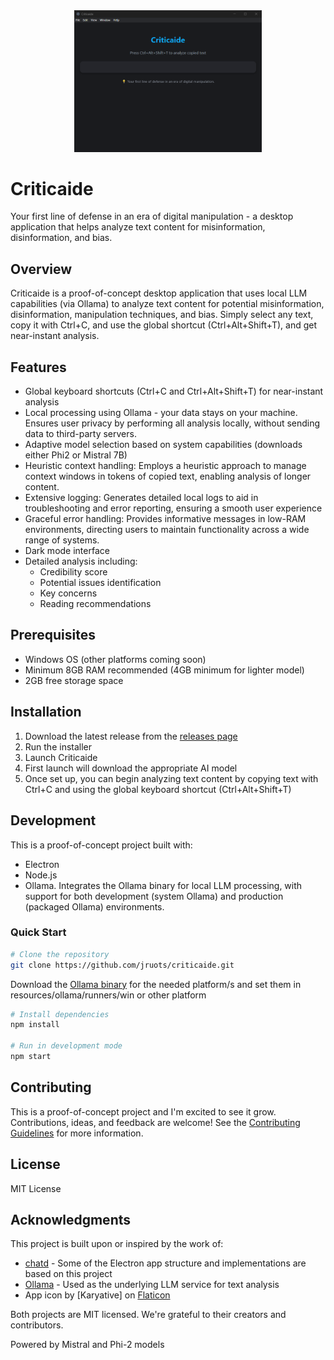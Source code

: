 <div align="center">
    <img src="./screenshots/criticaide.png" width="300">
</div>

# Criticaide

Your first line of defense in an era of digital manipulation - a desktop application that helps analyze text content for misinformation, disinformation, and bias.

## Overview

Criticaide is a proof-of-concept desktop application that uses local LLM capabilities (via Ollama) to analyze text content for potential misinformation, disinformation, manipulation techniques, and bias. Simply select any text, copy it with Ctrl+C, and use the global shortcut (Ctrl+Alt+Shift+T), and get near-instant analysis.

## Features

- Global keyboard shortcuts (Ctrl+C and Ctrl+Alt+Shift+T) for near-instant analysis
- Local processing using Ollama - your data stays on your machine. Ensures user privacy by performing all analysis locally, without sending data to third-party servers.
- Adaptive model selection based on system capabilities (downloads either Phi2 or Mistral 7B)
- Heuristic context handling: Employs a heuristic approach to manage context windows in tokens of copied text, enabling analysis of longer content.
- Extensive logging: Generates detailed local logs to aid in troubleshooting and error reporting, ensuring a smooth user experience
- Graceful error handling: Provides informative messages in low-RAM environments, directing users to maintain functionality across a wide range of systems.
- Dark mode interface
- Detailed analysis including:
  - Credibility score
  - Potential issues identification
  - Key concerns
  - Reading recommendations

## Prerequisites

- Windows OS (other platforms coming soon)
- Minimum 8GB RAM recommended (4GB minimum for lighter model)
- 2GB free storage space

## Installation

1. Download the latest release from the [releases page](https://github.com/jruots/criticaide/releases)
2. Run the installer
3. Launch Criticaide
4. First launch will download the appropriate AI model
5. Once set up, you can begin analyzing text content by copying text with Ctrl+C and using the global keyboard shortcut (Ctrl+Alt+Shift+T)

## Development

This is a proof-of-concept project built with:
- Electron
- Node.js
- Ollama. Integrates the Ollama binary for local LLM processing, with support for both development (system Ollama) and production (packaged Ollama) environments.

### Quick Start

```bash
# Clone the repository
git clone https://github.com/jruots/criticaide.git
```

Download the [Ollama binary](https://ollama.com/download) for the needed platform/s and set them in resources/ollama/runners/win or other platform

```bash
# Install dependencies
npm install

# Run in development mode
npm start
```

## Contributing
This is a proof-of-concept project and I'm excited to see it grow. Contributions, ideas, and feedback are welcome! See the [Contributing Guidelines](https://github.com/jruots/criticaide/blob/main/src/docs/CONTRIBUTING.md) for more information.

## License
MIT License

## Acknowledgments

This project is built upon or inspired by the work of:

- [chatd](https://github.com/BruceMacD/chatd) - Some of the Electron app structure and implementations are based on this project
- [Ollama](https://github.com/ollama/ollama) - Used as the underlying LLM service for text analysis
- App icon by [Karyative] on [Flaticon](https://www.flaticon.com/)

Both projects are MIT licensed. We're grateful to their creators and contributors.

Powered by Mistral and Phi-2 models